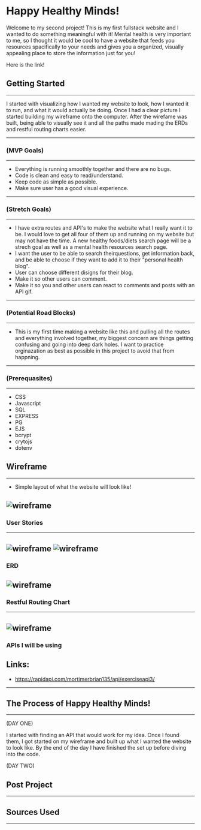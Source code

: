  # Happy Healthy Minds!
 Welcome to my second project! This is my first fullstack website and I wanted to do something meaningful with it! Mental health is very important to me, so I thought it would be cool to have a website that feeds you resources spacifically to your needs and gives you a organized, visually appealing place to store the information just for you!

Here is the link! 

## Getting Started
---
I started with visualizing how I wanted my website to look, how I wanted it to run, and what it would actually be doing. Once I had a clear picture I started building my wireframe onto the computer. After the wirefame was built, being able to visually see it and all the paths made mading the ERDs and restful routing charts easier.

---

### (MVP Goals)
---
* Everything is running smoothly together and there are no bugs.
* Code is clean and easy to read/understand.
* Keep code as simple as possible.
* Make sure user has a good visual experience.

---

### (Stretch Goals)
---
* I have extra routes and API's to make the website what I really want it to be. I would love to get all four of them up and running on my website but may not have the time. A new healthy foods/diets search page will be a strech goal as well as a mental health resources search page.
* I want the user to be able to search theirquestions, get information back, and be able to choose if they want to add it to their "personal health blog".
* User can choose different disigns for their blog.
* Make it so other users can comment.
* Make it so you and other users can react to comments and posts with an API gif.



---

### (Potential Road Blocks)
---
* This is my first time making a website like this and pulling all the routes and everything involved together, my biggest concern are things getting confusing and going into deep dark holes. I want to practice orginazation as best as possible in this project to avoid that from happning.

---

### (Prerequasites)
---
* CSS
* Javascript
* SQL
* EXPRESS
* PG
* EJS
* bcrypt
* crytojs
* dotenv



## Wireframe
---
* Simple layout of what the website will look like!

![wireframe](./wireframe.png)
---

### User Stories
---
![wireframe](./userstory1.png)
![wireframe](./userstory2.png)
---

### ERD

![wireframe](./erd.png)
---

### Restful Routing Chart
---

![wireframe](./restfulcrud.png)
---

### APIs I will be using

Links: 
---
* https://rapidapi.com/mortimerbrian135/api/exerciseapi3/
---


## The Process of Happy Healthy Minds!
---
(DAY ONE)

I started with finding an API that would work for my idea. Once I found them, I got started on my wireframe and built up what I wanted the website to look like. By the end of the day I have finished the set up before diving into the code.

(DAY TWO)


## Post Project
---


## Sources Used
---
